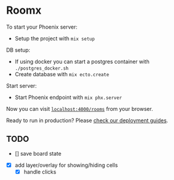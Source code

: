 # Roomx

To start your Phoenix server:

  * Setup the project with `mix setup`

DB setup:

  * If using docker you can start a postgres container with `./postgres_docker.sh`
  * Create database with `mix ecto.create`

Start server:

  * Start Phoenix endpoint with `mix phx.server`

Now you can visit [`localhost:4000/rooms`](http://localhost:4000/rooms) from your browser.

Ready to run in production? Please [check our deployment guides](https://hexdocs.pm/phoenix/deployment.html).

## TODO

- [] save board state
- [x] add layer/overlay for showing/hiding cells
  - [x] handle clicks